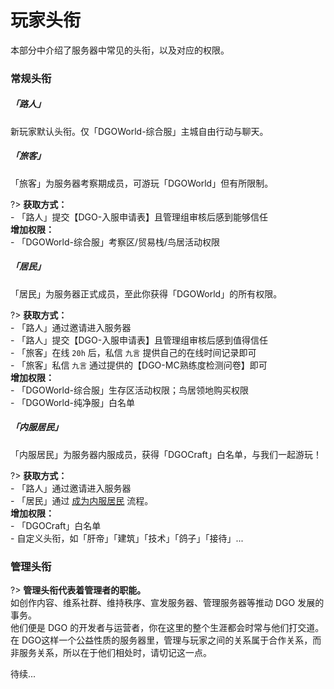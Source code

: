 <!-- information/rules -->

# 玩家头衔

本部分中介绍了服务器中常见的头衔，以及对应的权限。



### 常规头衔

##### 「路人」

新玩家默认头衔。仅「DGOWorld-综合服」主城自由行动与聊天。



##### 「旅客」

「旅客」为服务器考察期成员，可游玩「DGOWorld」但有所限制。

?> **获取方式：** <br/>
    - 「路人」提交【DGO-入服申请表】且管理组审核后感到能够信任<br/>
 **增加权限：** <br/>
    - 「DGOWorld-综合服」考察区/贸易栈/鸟居活动权限



##### 「居民」

「居民」为服务器正式成员，至此你获得「DGOWorld」的所有权限。

?> **获取方式：** <br/>
    - 「路人」通过邀请进入服务器<br/>
    - 「路人」提交【DGO-入服申请表】且管理组审核后感到值得信任<br/>
    - 「旅客」在线 `20h` 后，私信 `九言` 提供自己的在线时间记录即可<br/>
    - 「旅客」私信 `九言` 通过提供的【DGO-MC熟练度检测问卷】即可<br/>
 **增加权限：** <br/>
    - 「DGOWorld-综合服」生存区活动权限；鸟居领地购买权限<br/>
    - 「DGOWorld-纯净服」白名单



##### 「内服居民」

「内服居民」为服务器内服成员，获得「DGOCraft」白名单，与我们一起游玩！

?> **获取方式：** <br/>
    - 「路人」通过邀请进入服务器<br/>
    - 「居民」通过 [成为内服居民](guide/apply/MainResident) 流程。<br/>
 **增加权限：** <br/>
    - 「DGOCraft」白名单<br/>
    - 自定义头衔，如「肝帝」「建筑」「技术」「鸽子」「接待」...



### 管理头衔

?> **管理头衔代表着管理者的职能。** <br/>
如创作内容、维系社群、维持秩序、宣发服务器、管理服务器等推动 DGO 发展的事务。<br/>
他们便是 DGO 的开发者与运营者，你在这里的整个生涯都会时常与他们打交道。<br/>
在 DGO这样一个公益性质的服务器里，管理与玩家之间的关系属于合作关系，而非服务关系，所以在于他们相处时，请切记这一点。

待续...